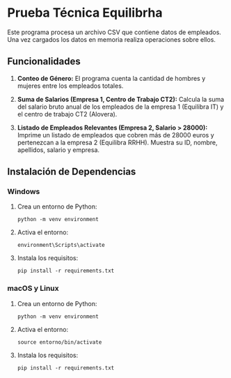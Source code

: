 # Prueba Técnica Equilibrha

Este programa procesa un archivo CSV que contiene datos de empleados. Una vez cargados los datos en memoria realiza operaciones sobre ellos.

## Funcionalidades

1. **Conteo de Género:**
   El programa cuenta la cantidad de hombres y mujeres entre los empleados totales.

2. **Suma de Salarios (Empresa 1, Centro de Trabajo CT2):**
   Calcula la suma del salario bruto anual de los empleados de la empresa 1 (Equilibra IT) y el centro de trabajo CT2 (Alovera).

3. **Listado de Empleados Relevantes (Empresa 2, Salario > 28000):**
   Imprime un listado de empleados que cobren más de 28000 euros y pertenezcan a la empresa 2 (Equilibra RRHH). Muestra su ID, nombre, apellidos, salario y empresa.

## Instalación de Dependencias

### Windows

1. Crea un entorno de Python:
    ```
    python -m venv environment
    ```

2. Activa el entorno:
    ```
    environment\Scripts\activate
    ```

3. Instala los requisitos:
    ```
    pip install -r requirements.txt
    ```

### macOS y Linux

1. Crea un entorno de Python:
    ```
    python -m venv environment
    ```

2. Activa el entorno:
    ```
    source entorno/bin/activate
    ```

3. Instala los requisitos:
    ```
    pip install -r requirements.txt
    ```

